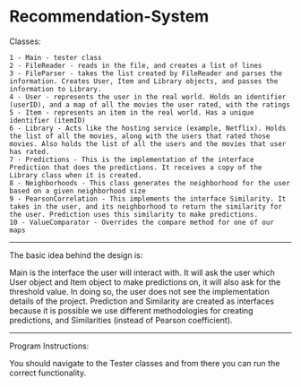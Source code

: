 # Recommendation-System

Classes:

	1 - Main - tester class
	2 - FileReader - reads in the file, and creates a list of lines 
	3 - FileParser - takes the list created by FileReader and parses the information. Creates User, Item and Library objects, and passes the information to Library.
	4 - User - represents the user in the real world. Holds an identifier (userID), and a map of all the movies the user rated, with the ratings 
	5 - Item - represents an item in the real world. Has a unique identifier (itemID) 
	6 - Library - Acts like the hosting service (example, Netflix). Holds the list of all the movies, along with the users that rated those movies. Also holds the list of all the users and the movies that user has rated.
	7 - Predictions - This is the implementation of the interface Prediction that does the predictions. It receives a copy of the Library class when it is created.  
	8 - Neighborhoods - This class generates the neighborhood for the user based on a given neighborhood size
	9 - PearsonCorrelation - This implements the interface Similarity. It takes in the user, and its neighborhood to return the similarity for the user. Prediction uses this similarity to make predictions.
	10 - ValueComparator - Overrides the compare method for one of our maps


**************************************************************************************************************************************************************

The basic idea behind the design is: 

Main is the interface the user will interact with. It will ask the user which User object and Item object to make predictions on, it will also ask for the threshold value. In doing so, the user does not see the implementation details of the project. 
Prediction and Similarity are created as interfaces because it is possible we use different methodologies for creating predictions, and Similarities (instead of Pearson coefficient). 

**************************************************************************************************************************************************************

Program Instructions:

You should navigate to the Tester classes and from there you can run the correct functionality.
